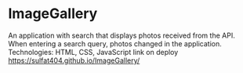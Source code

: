 # ImageGallery
An application with search that displays photos received from the API. When entering a search query, photos changed in the application.   Technologies: HTML, CSS, JavaScript
link on deploy https://sulfat404.github.io/ImageGallery/

